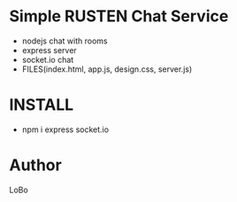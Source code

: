 # Simple RUSTEN Chat Service
- nodejs chat with rooms
- express server
- socket.io chat
- FILES(index.html, app.js, design.css, server.js)

# INSTALL
- npm i express socket.io

# Author
LoBo
